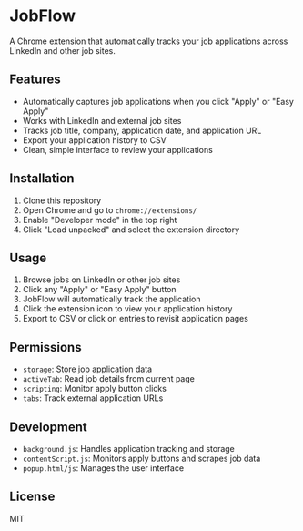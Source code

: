# JobFlow

A Chrome extension that automatically tracks your job applications across LinkedIn and other job sites.

## Features

- Automatically captures job applications when you click "Apply" or "Easy Apply"
- Works with LinkedIn and external job sites
- Tracks job title, company, application date, and application URL
- Export your application history to CSV
- Clean, simple interface to review your applications

## Installation

1. Clone this repository
2. Open Chrome and go to `chrome://extensions/`
3. Enable "Developer mode" in the top right
4. Click "Load unpacked" and select the extension directory

## Usage

1. Browse jobs on LinkedIn or other job sites
2. Click any "Apply" or "Easy Apply" button
3. JobFlow will automatically track the application
4. Click the extension icon to view your application history
5. Export to CSV or click on entries to revisit application pages

## Permissions

- `storage`: Store job application data
- `activeTab`: Read job details from current page
- `scripting`: Monitor apply button clicks
- `tabs`: Track external application URLs

## Development

- `background.js`: Handles application tracking and storage
- `contentScript.js`: Monitors apply buttons and scrapes job data
- `popup.html/js`: Manages the user interface

## License

MIT
